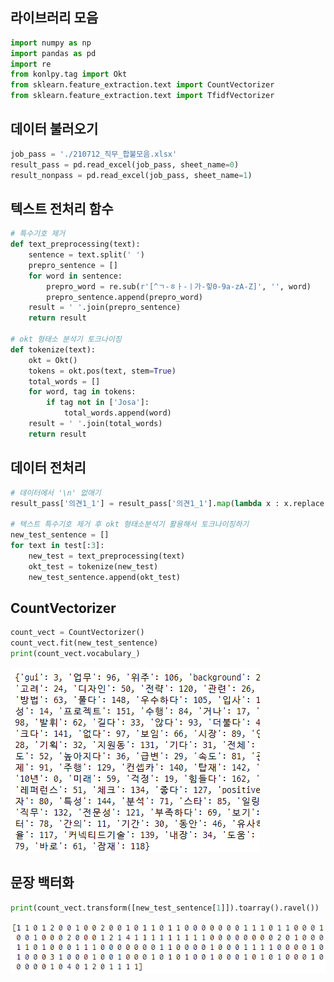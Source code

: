 ## 라이브러리 모음

```python
import numpy as np
import pandas as pd
import re
from konlpy.tag import Okt
from sklearn.feature_extraction.text import CountVectorizer
from sklearn.feature_extraction.text import TfidfVectorizer
```



## 데이터 불러오기

```python
job_pass = './210712_직무_합불모음.xlsx'
result_pass = pd.read_excel(job_pass, sheet_name=0)
result_nonpass = pd.read_excel(job_pass, sheet_name=1)
```



## 텍스트 전처리 함수

```python
# 특수기호 제거
def text_preprocessing(text):
    sentence = text.split(' ')
    prepro_sentence = []
    for word in sentence:
        prepro_word = re.sub(r'[^ㄱ-ㅎㅏ-ㅣ가-힣0-9a-zA-Z]', '', word)
        prepro_sentence.append(prepro_word)
    result = ' '.join(prepro_sentence)
    return result

# okt 형태소 분석기 토크나이징
def tokenize(text):
    okt = Okt()
    tokens = okt.pos(text, stem=True)
    total_words = []
    for word, tag in tokens:
        if tag not in ['Josa']:
            total_words.append(word)
    result = ' '.join(total_words)
    return result
```





## 데이터 전처리

```python
# 데이터에서 '\n' 없애기
result_pass['의견1_1'] = result_pass['의견1_1'].map(lambda x : x.replace('\n', " "))

# 텍스트 특수기호 제거 후 okt 형태소분석기 활용해서 토크나이징하기
new_test_sentence = []
for text in test[:3]:
    new_test = text_preprocessing(text)
    okt_test = tokenize(new_test)
    new_test_sentence.append(okt_test)
```



## CountVectorizer

```python
count_vect = CountVectorizer()
count_vect.fit(new_test_sentence)
print(count_vect.vocabulary_)
```

![image-20210712225908677](md-images/image-20210712225908677.png)

## 문장 백터화

```python
print(count_vect.transform([new_test_sentence[1]]).toarray().ravel())
```

![image-20210712225958229](md-images/image-20210712225958229.png)
